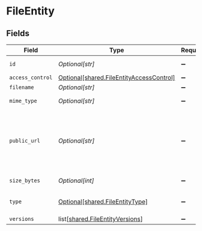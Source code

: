 # FileEntity


## Fields

| Field                                                                                                         | Type                                                                                                          | Required                                                                                                      | Description                                                                                                   | Example                                                                                                       |
| ------------------------------------------------------------------------------------------------------------- | ------------------------------------------------------------------------------------------------------------- | ------------------------------------------------------------------------------------------------------------- | ------------------------------------------------------------------------------------------------------------- | ------------------------------------------------------------------------------------------------------------- |
| `id`                                                                                                          | *Optional[str]*                                                                                               | :heavy_minus_sign:                                                                                            | N/A                                                                                                           | ef7d985c-2385-44f4-9c71-ae06a52264f8                                                                          |
| `access_control`                                                                                              | [Optional[shared.FileEntityAccessControl]](undefined/models/shared/fileentityaccesscontrol.md)                | :heavy_minus_sign:                                                                                            | N/A                                                                                                           |                                                                                                               |
| `filename`                                                                                                    | *Optional[str]*                                                                                               | :heavy_minus_sign:                                                                                            | N/A                                                                                                           | document.pdf                                                                                                  |
| `mime_type`                                                                                                   | *Optional[str]*                                                                                               | :heavy_minus_sign:                                                                                            | MIME type of the file                                                                                         | application/pdf                                                                                               |
| `public_url`                                                                                                  | *Optional[str]*                                                                                               | :heavy_minus_sign:                                                                                            | Direct URL for file (public only if file access control is public-read)                                       | https://epilot-files-prod.s3.eu-central-1.amazonaws.com/123/4d689aeb-1497-4410-a9fe-b36ca9ac4389/document.pdf |
| `size_bytes`                                                                                                  | *Optional[int]*                                                                                               | :heavy_minus_sign:                                                                                            | File size in bytes                                                                                            |                                                                                                               |
| `type`                                                                                                        | [Optional[shared.FileEntityType]](undefined/models/shared/fileentitytype.md)                                  | :heavy_minus_sign:                                                                                            | Human readable type for file                                                                                  |                                                                                                               |
| `versions`                                                                                                    | list[[shared.FileEntityVersions](undefined/models/shared/fileentityversions.md)]                              | :heavy_minus_sign:                                                                                            | N/A                                                                                                           |                                                                                                               |